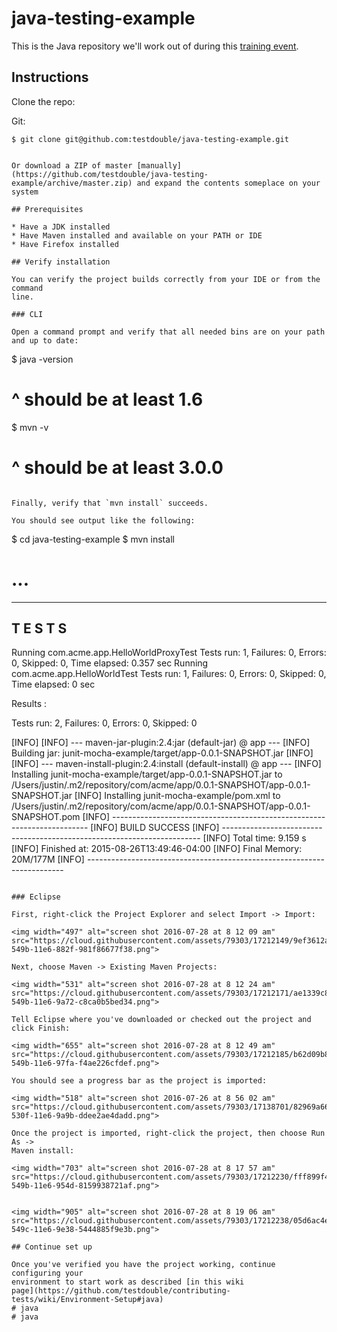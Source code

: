 # java-testing-example

This is the Java repository we'll work out of during this [training
event](https://github.com/testdouble/contributing-tests/wiki/5-Day-Training-Agenda).

## Instructions

Clone the repo:

Git:
```
$ git clone git@github.com:testdouble/java-testing-example.git
```


```

Or download a ZIP of master [manually](https://github.com/testdouble/java-testing-example/archive/master.zip) and expand the contents someplace on your system

## Prerequisites

* Have a JDK installed
* Have Maven installed and available on your PATH or IDE
* Have Firefox installed

## Verify installation

You can verify the project builds correctly from your IDE or from the command
line.

### CLI

Open a command prompt and verify that all needed bins are on your path and up to date:

```
$ java -version
# ^ should be at least 1.6
$ mvn -v
# ^ should be at least 3.0.0
```

Finally, verify that `mvn install` succeeds.

You should see output like the following:

```
$ cd java-testing-example
$ mvn install
# ...

-------------------------------------------------------
 T E S T S
-------------------------------------------------------
Running com.acme.app.HelloWorldProxyTest
Tests run: 1, Failures: 0, Errors: 0, Skipped: 0, Time elapsed: 0.357 sec
Running com.acme.app.HelloWorldTest
Tests run: 1, Failures: 0, Errors: 0, Skipped: 0, Time elapsed: 0 sec

Results :

Tests run: 2, Failures: 0, Errors: 0, Skipped: 0

[INFO]
[INFO] --- maven-jar-plugin:2.4:jar (default-jar) @ app ---
[INFO] Building jar: junit-mocha-example/target/app-0.0.1-SNAPSHOT.jar
[INFO]
[INFO] --- maven-install-plugin:2.4:install (default-install) @ app ---
[INFO] Installing junit-mocha-example/target/app-0.0.1-SNAPSHOT.jar to /Users/justin/.m2/repository/com/acme/app/0.0.1-SNAPSHOT/app-0.0.1-SNAPSHOT.jar
[INFO] Installing junit-mocha-example/pom.xml to /Users/justin/.m2/repository/com/acme/app/0.0.1-SNAPSHOT/app-0.0.1-SNAPSHOT.pom
[INFO] ------------------------------------------------------------------------
[INFO] BUILD SUCCESS
[INFO] ------------------------------------------------------------------------
[INFO] Total time: 9.159 s
[INFO] Finished at: 2015-08-26T13:49:46-04:00
[INFO] Final Memory: 20M/177M
[INFO] ------------------------------------------------------------------------
```

### Eclipse

First, right-click the Project Explorer and select Import -> Import:

<img width="497" alt="screen shot 2016-07-28 at 8 12 09 am" src="https://cloud.githubusercontent.com/assets/79303/17212149/9ef3612a-549b-11e6-882f-981f86677f38.png">

Next, choose Maven -> Existing Maven Projects:

<img width="531" alt="screen shot 2016-07-28 at 8 12 24 am" src="https://cloud.githubusercontent.com/assets/79303/17212171/ae1339c8-549b-11e6-9a72-c8ca0b5bed34.png">

Tell Eclipse where you've downloaded or checked out the project and click Finish:

<img width="655" alt="screen shot 2016-07-28 at 8 12 49 am" src="https://cloud.githubusercontent.com/assets/79303/17212185/b62d09b8-549b-11e6-97fa-f4ae226cfdef.png">

You should see a progress bar as the project is imported:

<img width="518" alt="screen shot 2016-07-26 at 8 56 02 am" src="https://cloud.githubusercontent.com/assets/79303/17138701/82969a66-530f-11e6-9a9b-ddee2ae4dadd.png">

Once the project is imported, right-click the project, then choose Run As ->
Maven install:

<img width="703" alt="screen shot 2016-07-28 at 8 17 57 am" src="https://cloud.githubusercontent.com/assets/79303/17212230/fff899f4-549b-11e6-954d-8159938721af.png">


<img width="905" alt="screen shot 2016-07-28 at 8 19 06 am" src="https://cloud.githubusercontent.com/assets/79303/17212238/05d6ac4e-549c-11e6-9e38-5444885f9e3b.png">

## Continue set up

Once you've verified you have the project working, continue configuring your
environment to start work as described [in this wiki
page](https://github.com/testdouble/contributing-tests/wiki/Environment-Setup#java)
# java
# java
